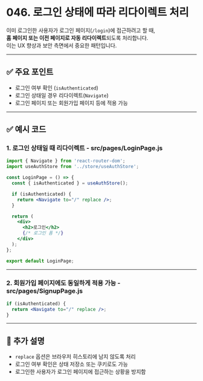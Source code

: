 # 046. 로그인 상태에 따라 리다이렉트 처리

이미 로그인한 사용자가 로그인 페이지(`/login`)에 접근하려고 할 때,  
**홈 페이지 또는 이전 페이지로 자동 리다이렉트**되도록 처리합니다.  
이는 UX 향상과 보안 측면에서 중요한 패턴입니다.

---

## ✅ 주요 포인트
- 로그인 여부 확인 (`isAuthenticated`)
- 로그인 상태일 경우 리다이렉트(`Navigate`)
- 로그인 페이지 또는 회원가입 페이지 등에 적용 가능

---

## ✅ 예시 코드

### 1. 로그인 상태일 때 리다이렉트 - src/pages/LoginPage.js

```jsx
import { Navigate } from 'react-router-dom';
import useAuthStore from '../store/useAuthStore';

const LoginPage = () => {
  const { isAuthenticated } = useAuthStore();

  if (isAuthenticated) {
    return <Navigate to="/" replace />;
  }

  return (
    <div>
      <h2>로그인</h2>
      {/* 로그인 폼 */}
    </div>
  );
};

export default LoginPage;
```

---

### 2. 회원가입 페이지에도 동일하게 적용 가능 - src/pages/SignupPage.js

```jsx
if (isAuthenticated) {
  return <Navigate to="/" replace />;
}
```

---

## 📝 추가 설명
- `replace` 옵션은 브라우저 히스토리에 남지 않도록 처리
- 로그인 여부 확인은 상태 저장소 또는 쿠키로도 가능
- 로그인한 사용자가 로그인 페이지에 접근하는 상황을 방지함
